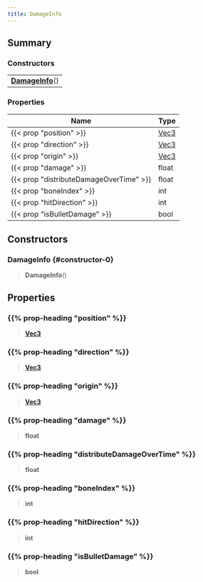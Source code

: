 ```yaml
---
title: DamageInfo
---
```


## Summary

### Constructors

|  |
| --- |
| **[DamageInfo](#constructor-0)**() |

### Properties

| Name | Type |
| ---- | ---- |
| {{< prop "position" >}} | [Vec3](/vext/ref/shared/type/vec3) |
| {{< prop "direction" >}} | [Vec3](/vext/ref/shared/type/vec3) |
| {{< prop "origin" >}} | [Vec3](/vext/ref/shared/type/vec3) |
| {{< prop "damage" >}} | float |
| {{< prop "distributeDamageOverTime" >}} | float |
| {{< prop "boneIndex" >}} | int |
| {{< prop "hitDirection" >}} | int |
| {{< prop "isBulletDamage" >}} | bool |

## Constructors

### DamageInfo {#constructor-0}

> **DamageInfo**()

## Properties

### {{% prop-heading "position" %}}

> **[Vec3](/vext/ref/shared/type/vec3)**

### {{% prop-heading "direction" %}}

> **[Vec3](/vext/ref/shared/type/vec3)**

### {{% prop-heading "origin" %}}

> **[Vec3](/vext/ref/shared/type/vec3)**

### {{% prop-heading "damage" %}}

> **float**

### {{% prop-heading "distributeDamageOverTime" %}}

> **float**

### {{% prop-heading "boneIndex" %}}

> **int**

### {{% prop-heading "hitDirection" %}}

> **int**

### {{% prop-heading "isBulletDamage" %}}

> **bool**

